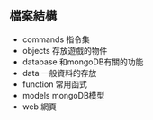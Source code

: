 ## 檔案結構
- commands 指令集
- objects 存放遊戲的物件
- database 和mongoDB有關的功能
- data 一般資料的存放
- function 常用函式
- models mongoDB模型
- web 網頁